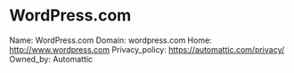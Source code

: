 
# WordPress.com

Name: WordPress.com
Domain: wordpress.com
Home: http://www.wordpress.com
Privacy_policy: https://automattic.com/privacy/
Owned_by: Automattic
